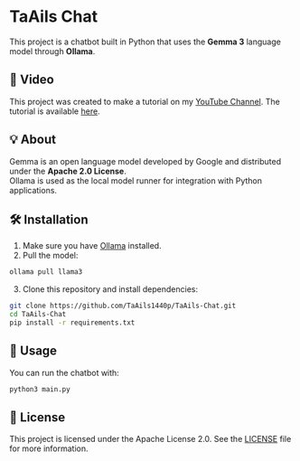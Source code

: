 # TaAils Chat

This project is a chatbot built in Python that uses the **Gemma 3** language model through **Ollama**.

## 🎥 Video

This project was created to make a tutorial on my [YouTube Channel](https://www.youtube.com/channel/UCWxIBb1kiBqzt3_3RGmruYw). The tutorial is available [here](https://youtu.be/kDdlycA6obE).

## 💡 About

Gemma is an open language model developed by Google and distributed under the **Apache 2.0 License**.  
Ollama is used as the local model runner for integration with Python applications.

## 🛠️ Installation

1. Make sure you have [Ollama](https://ollama.com) installed.
2. Pull the model:
```bash
ollama pull llama3
```
3. Clone this repository and install dependencies:
```bash
git clone https://github.com/TaAils1440p/TaAils-Chat.git
cd TaAils-Chat
pip install -r requirements.txt
```

## 🚀 Usage

You can run the chatbot with:
```bash
python3 main.py
```

## 📄 License

This project is licensed under the Apache License 2.0.
See the [LICENSE](./LICENSE) file for more information.
